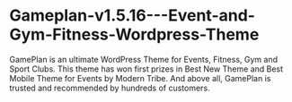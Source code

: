 # Gameplan-v1.5.16---Event-and-Gym-Fitness-Wordpress-Theme
GamePlan is an ultimate WordPress Theme for Events, Fitness, Gym and Sport Clubs. This theme has won first prizes in Best New Theme and Best Mobile Theme for Events by Modern Tribe. And above all, GamePlan is trusted and recommended by hundreds of customers. 
